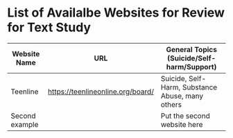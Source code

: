 
# List of Availalbe Websites for Review for Text Study

Website Name | URL          | General Topics (Suicide/Self-harm/Support)
------------ | ------------- | -------------------------------
Teenline |https://teenlineonline.org/board/ | Suicide, Self-Harm, Substance Abuse, many others
Second example | <url> | Put the second website here
